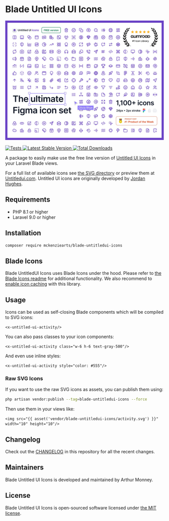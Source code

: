 # Blade Untitled UI Icons

<p align="center">
    <img src="art/screenshot.jpg" width="1600" title="Untitled UI Icons 1,000+ icons">
</p>

<a href="https://github.com/mckenziearts/blade-untitledui-icons/actions?query=workflow%3ATests">
    <img src="https://github.com/blade-ui-kit/blade-untitledui-icons/workflows/Tests/badge.svg" alt="Tests">
</a>
<a href="https://packagist.org/packages/mckenziearts/blade-untitledui-icons">
    <img src="https://img.shields.io/packagist/v/mckenziearts/blade-untitledui-icons" alt="Latest Stable Version">
</a>
<a href="https://packagist.org/packages/mckenziearts/blade-untitledui-icons">
    <img src="https://img.shields.io/packagist/dt/mckenziearts/blade-untitledui-icons" alt="Total Downloads">
</a>

A package to easily make use the free line version of [Untitled UI Icons](https://www.untitledui.com/icons) in your Laravel Blade views.

For a full list of available icons see [the SVG directory](resources/svg) or preview them at [Untitledui.com](https://www.untitledui.com/icons). Untitled UI icons are originally developed by [Jordan Hughes](https://twitter.com/jordanphughes).

## Requirements

- PHP 8.1 or higher
- Laravel 9.0 or higher

## Installation

```bash
composer require mckenziearts/blade-untitledui-icons
```

## Blade Icons

Blade UntitledUI Icons uses Blade Icons under the hood. Please refer to [the Blade Icons readme](https://github.com/blade-ui-kit/blade-icons) for additional functionality. We also recommend to [enable icon caching](https://github.com/blade-ui-kit/blade-icons#caching) with this library.

## Usage

Icons can be used as self-closing Blade components which will be compiled to SVG icons:

```blade
<x-untitled-ui-activity/>
```

You can also pass classes to your icon components:

```blade
<x-untitled-ui-activity class="w-6 h-6 text-gray-500"/>
```

And even use inline styles:

```blade
<x-untitled-ui-activity style="color: #555"/>
```

### Raw SVG Icons

If you want to use the raw SVG icons as assets, you can publish them using:

```bash
php artisan vendor:publish --tag=blade-untitledui-icons --force
```

Then use them in your views like:

```blade
<img src="{{ asset('vendor/blade-untitledui-icons/activity.svg') }}" width="10" height="10"/>
```

## Changelog

Check out the [CHANGELOG](CHANGELOG.md) in this repository for all the recent changes.

## Maintainers

Blade Untitled UI Icons is developed and maintained by Arthur Monney.

## License

Blade Untitled UI Icons is open-sourced software licensed under [the MIT license](LICENSE.md).
